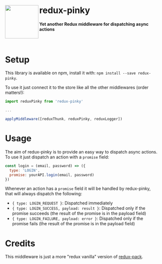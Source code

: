 # redux-pinky <img src="http://vignette3.wikia.nocookie.net/pacman/images/1/1f/PinkyNew.png/revision/latest?cb=20160603182431" width="110" align="left">
#### Yet another Redux middleware for dispatching async actions
<br/>

# Setup
This library is available on npm, install it with: `npm install --save redux-pinky`.

To use it just connect it to the store like all the other middlewares (order matters!):
```javascript
import reduxPinky from 'redux-pinky'

...

applyMiddleware([reduxThunk, reduxPinky, reduxLogger])
```

# Usage
The aim of redux-pinky is to provide an easy way to dispatch async actions.  
To use it just dispatch an action with a `promise` field:  
```javascript
const login = (email, password) => ({
  type: 'LOGIN',
  promise: yourAPI.login(email, password)
})
```

Whenever an action has a `promise` field it will be handled by redux-pinky, that will always dispatch the following:
- `{ type: LOGIN_REQUEST }`: Dispatched immediately
- `{ type: LOGIN_SUCCESS, payload: result }`: Dispatched only if the promise succeeds (the result of the promise is in the payload field)
- `{ type: LOGIN_FAILURE, payload: error }`: Dispatched only if the promise fails (the result of the promise is in the payload field)

# Credits
This middleware is just a more "redux vanilla" version of [redux-pack](https://github.com/lelandrichardson/redux-pack).
